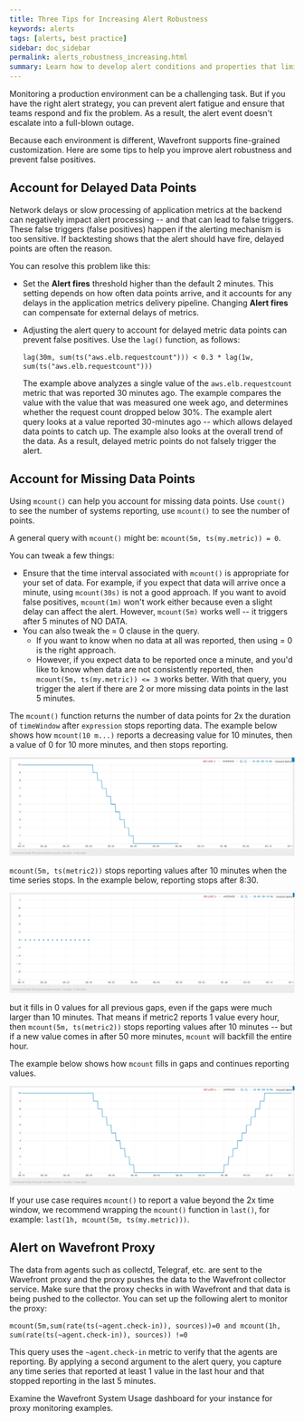 ```yaml
---
title: Three Tips for Increasing Alert Robustness
keywords: alerts
tags: [alerts, best practice]
sidebar: doc_sidebar
permalink: alerts_robustness_increasing.html
summary: Learn how to develop alert conditions and properties that limit spurious alerts.
---
```

Monitoring a production environment can be a challenging task. But if you have the right alert strategy, you can prevent alert fatigue and ensure that teams respond and fix the problem. As a result, the alert event doesn't escalate into a full-blown outage.

Because each environment is different, Wavefront supports fine-grained customization.  Here are some tips to help you improve alert robustness and prevent false positives.

## Account for Delayed Data Points

Network delays or slow processing of application metrics at the backend can negatively impact alert processing -- and that can lead to false triggers. These false triggers (false positives) happen if the alerting mechanism is too sensitive.
If backtesting shows that the alert should have fire, delayed points are often the reason.

You can resolve this problem like this:

* Set the **Alert fires** threshold higher than the default 2 minutes. This setting depends on how often data points arrive, and it accounts for any delays in the application metrics delivery pipeline. Changing **Alert fires** can compensate for external delays of metrics.

* Adjusting the alert query to account for delayed metric data points can prevent false positives. Use the `lag()` function, as follows:

  ```
  lag(30m, sum(ts("aws.elb.requestcount"))) < 0.3 * lag(1w, sum(ts("aws.elb.requestcount")))
  ```

  The example above analyzes a single value of the `aws.elb.requestcount` metric that was reported 30 minutes ago. The example compares the value with the value that was measured one week ago, and determines whether the request count dropped below 30%. The example alert query looks at a value reported 30-minutes ago -- which allows delayed data points to catch up. The example also looks at the overall trend of the data. As a result, delayed metric points do not falsely trigger the alert.

## Account for Missing Data Points

Using `mcount()` can help you account for missing data points. Use `count()` to see the number of systems reporting, use `mcount()` to see the number of points.

A general query with `mcount()` might be:
`mcount(5m, ts(my.metric)) = 0`.

You can tweak a few things:

- Ensure that the time interval associated with `mcount()` is appropriate for your set of data. For example, if you expect that data will arrive once a minute, using `mcount(30s)` is not a good approach. If you want to avoid false positives, `mcount(1m)` won't work either because even a slight delay can affect the alert. However, `mcount(5m)` works well -- it triggers after 5 minutes of NO DATA.
- You can also tweak the = 0 clause in the query.
    - If you want to know when no data at all was reported, then using = 0 is the right approach.
    - However, if you expect data to be reported once a minute, and you'd like to know when data are not consistently reported, then `mcount(5m, ts(my.metric)) <= 3` works better. With that query, you trigger the alert if there are 2 or more missing data points in the last 5 minutes.

The `mcount()` function returns the number of data points for 2x the duration of `timeWindow` after `expression` stops reporting data. The example below shows how `mcount(10 m...)` reports a decreasing value for 10 minutes, then a value of 0 for 10 more minutes, and then stops reporting.

![mcount_demo-2](images/mcount_demo-2.png)

`mcount(5m, ts(metric2))` stops reporting values after 10 minutes when the time series stops. In the example below, reporting stops after 8:30.

![mcount_demo-1](images/mcount_demo-1.png)

but it fills in 0 values for all previous gaps, even if the gaps were much larger than 10 minutes. That means if metric2 reports 1 value every hour, then  `mcount(5m, ts(metric2))` stops reporting values after 10 minutes -- but if a new value comes in after 50 more minutes, `mcount` will backfill the entire hour.

The example below shows how `mcount` fills in gaps and continues reporting values.

![mcount_demo-4](images/mcount_demo-4.png)

If your use case requires `mcount()` to report a value beyond the 2x time window, we recommend wrapping the `mcount()` function in `last()`, for example: `last(1h, mcount(5m, ts(my.metric)))`.

## Alert on Wavefront Proxy

The data from agents such as collectd, Telegraf, etc. are sent to the Wavefront proxy and the proxy pushes the data to the Wavefront collector service. Make sure that the proxy checks in with Wavefront and that data is being pushed to the collector. You can set up the following alert to monitor the proxy:

```
mcount(5m,sum(rate(ts(~agent.check-in)), sources))=0 and mcount(1h, sum(rate(ts(~agent.check-in)), sources)) !=0
```

This query uses the `~agent.check-in` metric to verify that the agents are reporting. By applying a second argument to the alert query, you capture any time series that reported at least 1 value  in the last hour and that stopped reporting in the last 5 minutes.

Examine the Wavefront System Usage dashboard for your instance for proxy monitoring examples.
